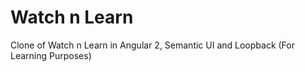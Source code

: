 # Watch n Learn

Clone of Watch n Learn in Angular 2, Semantic UI and Loopback (For Learning Purposes)
